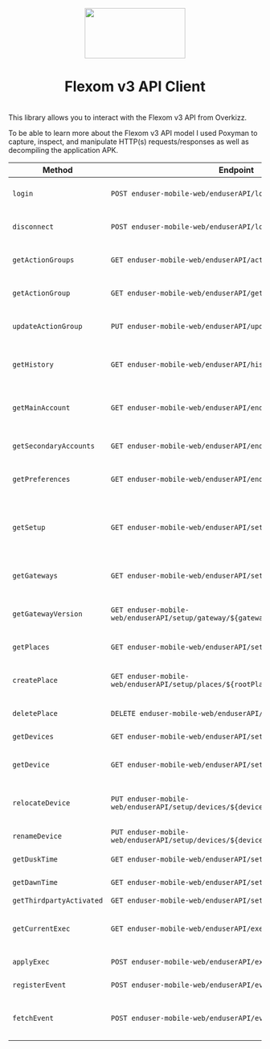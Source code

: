 <p align="center">
  <img src="https://user-images.githubusercontent.com/13056641/161330088-e22c3b0a-c43f-429d-9bd9-cf55d9006e07.png" width="200px" height="100px">
</p>
  
<h1 align="center">
Flexom v3 API Client
</h1>
<br>
This library allows you to interact with the Flexom v3 API from Overkizz.

To be able to learn more about the Flexom v3 API model I used Poxyman to capture, inspect, and manipulate HTTP(s) requests/responses as well as decompiling the application APK.

| Method                   | Endpoint                                                                           | Description                                                                                                                  |
| ------------------------ | ---------------------------------------------------------------------------------- | ---------------------------------------------------------------------------------------------------------------------------- |
| `login`                  | `POST enduser-mobile-web/enduserAPI/login`                                         | Login with an existing user.                                                                                                 |
| `disconnect`             | `POST enduser-mobile-web/enduserAPI/logout`                                        | Disconnect from Flexom v3                                                                                                    |
| `getActionGroups`        | `GET enduser-mobile-web/enduserAPI/actionGroups`                                   | Retreive all your own scenarios                                                                                              |
| `getActionGroup`         | `GET enduser-mobile-web/enduserAPI/getActionGroup`                                 | Retreive a specific scenario                                                                                                 |
| `updateActionGroup`      | `PUT enduser-mobile-web/enduserAPI/updateActionGroup`                              | Update a specific scenario                                                                                                   |
| `getHistory`             | `GET enduser-mobile-web/enduserAPI/history`                                        | Retreive all of your Flexom v3 history                                                                                       |
| `getMainAccount`         | `GET enduser-mobile-web/enduserAPI/enduser/mainAccount`                            | Get the main account informations                                                                                            |
| `getSecondaryAccounts`   | `GET enduser-mobile-web/enduserAPI/enduser/secondaryAccounts`                      | Retreive all secondary accounts                                                                                              |
| `getPreferences`         | `GET enduser-mobile-web/enduserAPI/enduser/preferences`                            | Retreive account preferences                                                                                                 |
| `getSetup`               | `GET enduser-mobile-web/enduserAPI/setup`                                          | Retreive your whole setup (gateways, places, devices...)                                                                     |
| `getGateways`            | `GET enduser-mobile-web/enduserAPI/setup/gateways`                                 | Get all gateways informations                                                                                                |
| `getGatewayVersion`      | `GET enduser-mobile-web/enduserAPI/setup/gateway/${gatewayId}/version`             | Get a gateway specific version                                                                                               |
| `getPlaces`              | `GET enduser-mobile-web/enduserAPI/setup/places`                                   | Retreive all places                                                                                                          |
| `createPlace`            | `GET enduser-mobile-web/enduserAPI/setup/places/${rootPlaceId}/subPlaces`          | Given a rootPlaceId it create a subplace                                                                                     |
| `deletePlace`            | `DELETE enduser-mobile-web/enduserAPI/setup/places/${placedId}`                    | Delete a subplace                                                                                                            |
| `getDevices`             | `GET enduser-mobile-web/enduserAPI/setup/devices`                                  | Get all devices                                                                                                              |
| `getDevice`              | `GET enduser-mobile-web/enduserAPI/setup/devices/${deviceURL}`                     | Get a specific device                                                                                                        |
| `relocateDevice`         | `PUT enduser-mobile-web/enduserAPI/setup/devices/${deviceURL}/relocate/${placeId}` | Relocate a device to a specific place                                                                                        |
| `renameDevice`           | `PUT enduser-mobile-web/enduserAPI/setup/devices/${deviceURL}/${name}`             | Rename the device                                                                                                            |
| `getDuskTime`            | `GET enduser-mobile-web/enduserAPI/setup/duskTime`                                 | Get dusk time                                                                                                                |
| `getDawnTime`            | `GET enduser-mobile-web/enduserAPI/setup/dawnTime`                                 | Get dusk time                                                                                                                |
| `getThirdpartyActivated` | `GET enduser-mobile-web/enduserAPI/setup/thirdparty/activated`                     | ?                                                                                                                            |
| `getCurrentExec`         | `GET enduser-mobile-web/enduserAPI/exec/current`                                   | Retreive the current commands execution                                                                                      |
| `applyExec`              | `POST enduser-mobile-web/enduserAPI/exec/apply`                                    | Execute commands                                                                                                             |
| `registerEvent`          | `POST enduser-mobile-web/enduserAPI/events/register`                               | Register an event                                                                                                            |
| `fetchEvent`             | `POST enduser-mobile-web/enduserAPI/events/${eventId}/fetch`                       | Listen to a registred event see [Event model](https://github.com/0nza1101/flexom-v3-api-client/blob/main/src/model/event.ts) |
